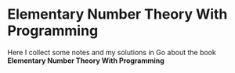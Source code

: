 # Elementary Number Theory With Programming

Here I collect some notes and my solutions in Go about the book **Elementary Number Theory With Programming**

